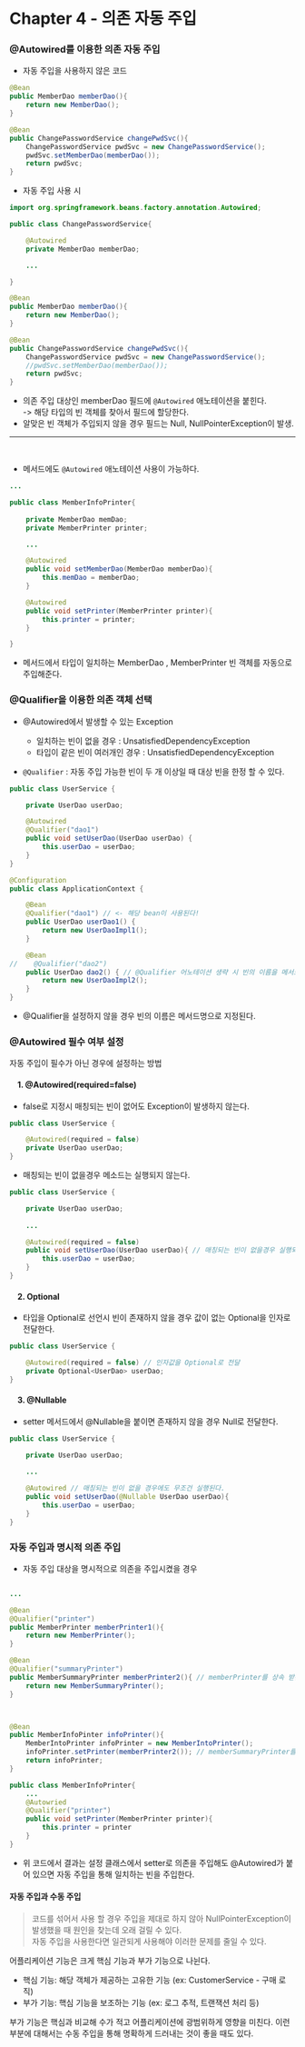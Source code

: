 # Chapter 4 - 의존 자동 주입

 ### @Autowired를 이용한 의존 자동 주입

- 자동 주입을 사용하지 않은 코드

```java
@Bean
public MemberDao memberDao(){
    return new MemberDao();
}

@Bean
public ChangePasswordService changePwdSvc(){
    ChangePasswordService pwdSvc = new ChangePasswordService();
    pwdSvc.setMemberDao(memberDao());
    return pwdSvc;
}
```

- 자동 주입 사용 시

```java
import org.springframework.beans.factory.annotation.Autowired;

public class ChangePasswordService{

    @Autowired
    private MemberDao memberDao;

    ...

}

```

```java
@Bean
public MemberDao memberDao(){
    return new MemberDao();
}

@Bean
public ChangePasswordService changePwdSvc(){
    ChangePasswordService pwdSvc = new ChangePasswordService();
    //pwdSvc.setMemberDao(memberDao());
    return pwdSvc;
}
```

- 의존 주입 대상인 memberDao 필드에 `@Autowired` 애노테이션을 붙힌다. <br> -> 해당 타입의 빈 객체를 찾아서 필드에 할당한다.
- 알맞은 빈 객체가 주입되지 않을 경우 필드는 Null, NullPointerException이 발생.

---------
<br>

- 메서드에도 `@Autowired` 애노테이션 사용이 가능하다.


```java
...

public class MemberInfoPrinter{
    
    private MemberDao memDao;
    private MemberPrinter printer;

    ...

    @Autowired
    public void setMemberDao(MemberDao memberDao){
        this.memDao = memberDao;
    }

    @Autowired
    public void setPrinter(MemberPrinter printer){
        this.printer = printer;
    }

}
```
- 메서드에서 타입이 일치하는 MemberDao , MemberPrinter 빈 객체를 자동으로 주입해준다.

### @Qualifier을 이용한 의존 객체 선택

- @Autowired에서 발생할 수 있는 Exception
  
  - 일치하는 빈이 없을 경우 : UnsatisfiedDependencyException
  - 타입이 같은 빈이 여러개인 경우 : UnsatisfiedDependencyException

- `@Qualifier` : 자동 주입 가능한 빈이 두 개 이상일 때 대상 빈을 한정 할 수 있다.

```java
public class UserService {

    private UserDao userDao;

    @Autowired
    @Qualifier("dao1")
    public void setUserDao(UserDao userDao) {
        this.userDao = userDao;
    }
}
```
```java
@Configuration
public class ApplicationContext {

    @Bean
    @Qualifier("dao1") // <- 해당 bean이 사용된다!
    public UserDao userDao1() {
        return new UserDaoImpl1();
    }

    @Bean
//    @Qualifier("dao2")
    public UserDao dao2() { // @Qualifier 어노테이션 생략 시 빈의 이름을 메서드명으로 지정
        return new UserDaoImpl2();
    }
}
```

- @Qualifier을 설정하지 않을 경우 빈의 이름은 메서드명으로 지정된다.

### @Autowired 필수 여부 설정

자동 주입이 필수가 아닌 경우에 설정하는 방법

#### &emsp;1. @Autowired(required=false)

- false로 지정시 매칭되는 빈이 없어도 Exception이 발생하지 않는다.

```java
public class UserService {

    @Autowired(required = false)
    private UserDao userDao;
}
```

- 매칭되는 빈이 없을경우 메소드는 실행되지 않는다.
```java
public class UserService {

    private UserDao userDao;
    
    ...

    @Autowired(required = false)
    public void setUserDao(UserDao userDao){ // 매칭되는 빈이 없을경우 실행되지 않는다.
        this.userDao = userDao;
    }
}
```

#### &emsp;2. Optional

  - 타입을 Optional로 선언시 빈이 존재하지 않을 경우 값이 없는 Optional을 인자로 전달한다.

```java
public class UserService {

    @Autowired(required = false) // 인자값을 Optional로 전달
    private Optional<UserDao> userDao;  
}
```

#### &emsp;3. @Nullable

  - setter 메서드에서 @Nullable을 붙이면 존재하지 않을 경우 Null로 전달한다.

```java
public class UserService {

    private UserDao userDao;
    
    ...

    @Autowired // 매칭되는 빈이 없을 경우에도 무조건 실행된다.
    public void setUserDao(@Nullable UserDao userDao){
        this.userDao = userDao;
    }
}
```

### 자동 주입과 명시적 의존 주입

- 자동 주입 대상을 명시적으로 의존을 주입시켰을 경우

```java

...

@Bean
@Qualifier("printer")
public MemberPrinter memberPrinter1(){
    return new MemberPrinter();
}

@Bean
@Qualifier("summaryPrinter")
public MemberSummaryPrinter memberPrinter2(){ // memberPrinter를 상속 받은 클래스
    return new MemberSummaryPrinter();
}



@Bean
public MemberInfoPinter infoPrinter(){
    MemberIntoPrinter infoPrinter = new MemberIntoPrinter();
    infoPrinter.setPrinter(memberPrinter2()); // memberSummaryPrinter를 주입
    return infoPrinter;
}

```

```java
public class MemberInfoPrinter{
    ...
    @Autowried
    @Qualifier("printer")
    public void setPrinter(MemberPrinter printer){
        this.printer = printer
    }
}
```

- 위 코드에서 결과는 설정 클래스에서 setter로 의존을 주입해도 @Autowired가 붙어 있으면 자동 주입을 통해 일치하는 빈을 주입한다.

#### 자동 주입과 수동 주입

> 코드를 섞어서 사용 할 경우 주입을 제대로 하지 않아 NullPointerException이 발생했을 때 원인을 찾는데 오래 걸릴 수 있다.
<br>자동 주입을 사용한다면 일관되게 사용해야 이러한 문제를 줄일 수 있다.

어플리케이션 기능은 크게 핵심 기능과 부가 기능으로 나뉜다.

* 핵심 기능: 해당 객체가 제공하는 고유한 기능 (ex: CustomerService - 구매 로직)
* 부가 기능: 핵심 기능을 보조하는 기능 (ex: 로그 추적, 트랜잭션 처리 등)
 

부가 기능은 핵심과 비교해 수가 적고 어플리케이션에 광범위하게 영향을 미친다. 이런 부분에 대해서는 수동 주입을 통해 명확하게 드러내는 것이 좋을 때도 있다.